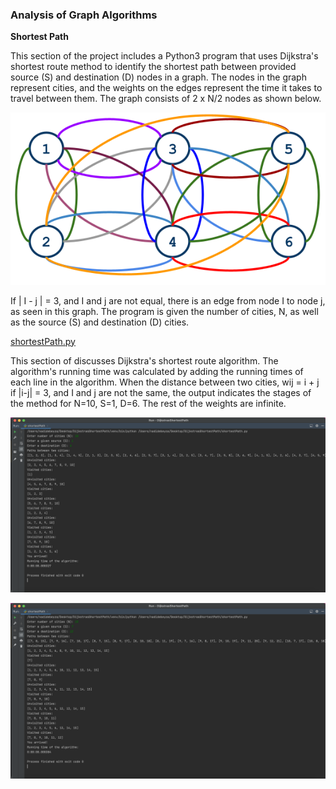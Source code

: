 ### Analysis of Graph Algorithms

**Shortest Path**

This section of the project includes a Python3 program that uses Dijkstra's shortest route method to identify the shortest path between provided source (S) and destination (D) nodes in a graph. The nodes in the graph represent cities, and the weights on the edges represent the time it takes to travel between them. The graph consists of 2 x N/2 nodes as shown below.

[![For N = 6, 2 x N/2 Nodes](https://github.com/nadidebeyza/COMP303_AnalysisOfGraphAlgorithms/blob/92851aae36350525479ce0dc3258a63ed22eedb1/2xN:2_nodes_diagram.png "For N = 6, 2 x N/2 Nodes")](http://https://github.com/nadidebeyza/COMP303_AnalysisOfGraphAlgorithms/blob/92851aae36350525479ce0dc3258a63ed22eedb1/2xN:2_nodes_diagram.png "For N = 6, 2 x N/2 Nodes")

If | I - j | = 3, and I and j are not equal, there is an edge from node I to node j, as seen in this graph. The program is given the number of cities, N, as well as the source (S) and destination (D) cities.

[shortestPath.py](https://github.com/nadidebeyza/COMP303_AnalysisOfGraphAlgorithms/blob/1990796481474125c560920f9eafb08442280f1c/Source%20Code/shortestPath.pyhttp:// "shortestPath.py")

This section of discusses Dijkstra's shortest route algorithm. The algorithm's running time was calculated by adding the running times of each line in the algorithm. When the distance between two cities, wij = i + j if |i-j| = 3, and I and j are not the same, the output indicates the stages of the method for N=10, S=1, D=6. The rest of the weights are infinite.

[![Example output of the code](https://github.com/nadidebeyza/COMP303_AnalysisOfGraphAlgorithms/blob/1990796481474125c560920f9eafb08442280f1c/Output/shortestPath_output1.png "Example output of the code")](https://github.com/nadidebeyza/COMP303_AnalysisOfGraphAlgorithms/blob/1990796481474125c560920f9eafb08442280f1c/Output/shortestPath_output1.png "Example output of the code")

[![Another example output of the code](https://github.com/nadidebeyza/COMP303_AnalysisOfGraphAlgorithms/blob/87b1f699f53e6b5cbb138b9cad0af6f5d91f0c57/Output/shortestPath_output2.png "Another example output of the code")](http://https://github.com/nadidebeyza/COMP303_AnalysisOfGraphAlgorithms/blob/87b1f699f53e6b5cbb138b9cad0af6f5d91f0c57/Output/shortestPath_output2.png "Another example output of the code")
